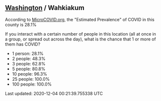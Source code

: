 
## [Washington](/united-states/washington) / Wahkiakum

According to [MicroCOVID.org](http://microcovid.org),
the "Estimated Prevalence" of COVID in this county is 28.1%

If you interact with a certain number of people in this location
(all at once in a group, or spread out across the day), what is the chance that
1 or more of them has COVID?

- 1 person: 28.1%
- 2 people: 48.3%
- 3 people: 62.8%
- 5 people: 80.8%
- 10 people: 96.3%
- 25 people: 100.0%
- 100 people: 100.0%

Last updated: 2020-12-04 00:21:39.755338 UTC
